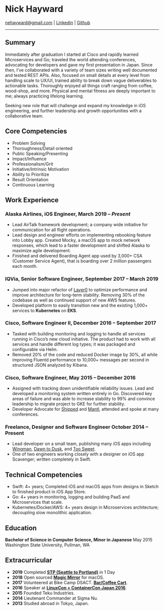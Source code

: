 # Nick Hayward

[nehayward@gmail.com](mailto:nehayward@gmail.com) | [Linkedin](https://www.linkedin.com/in/nehayward) | [Github](https://github.com/nehayward)

---

## Summary

Immediately after graduation I started at Cisco and rapidly learned Microservices and Go; traveled the world attending conferences, advocating for developers and gave my first presentation in Japan. Since then, I’ve collaborated with a variety of team sizes writing well documented and tested REST APIs. Also, focused on small details at every level from handling scale to UX/UI, trained ability to break down vague deliverables to actionable tasks. Thoroughly enjoyed all things craft ranging from coffee, wood-shop, and more. Physical and mental fitness are deeply important to me; always practicing lifelong learning.

Seeking new role that will challenge and expand my knowledge in iOS engineering, and further leadership and growth opportunities with a collaborative team.

## Core Competencies

- Problem Solving
- Thoroughness/Detail oriented
- Public Speaking/Presenting
- Impact/Influence
- Professionalism/Grit
- Initiative/Intrinsic Motivation
- Ability to Prioritize
- Result Orientation
- Continuous Learning

## Work Experience

### **Alaska Airlines**, iOS Engineer, March 2019 – _Present_

- Lead AirTalk framework development; a company wide initiative for communication for all flight operations.
- Lead design and engineer efforts on implementing rebooking feature into Lobby app. Created Mocky, a macOS app to mock network responses, which lead to a faster development and shifted Alaska to maximize agile development.
- Finished and delivered Boarding Agent app used by 3,000+ CSA (Customer Service Agent), that is boarding over 2 million passengers each month.

### **IQVia**, Senior Software Engineer, September 2017 – March 2019

- Jumped into major refactor of [Layer0](layer0.ims.io) to optimize performance and improve architecture for long-term stability. Removing 30% of the codebase as well as continued support of new AWS features.
- Developed platform to easily transition new and the existing 1,000+ services to **Kubernetes** on **EKS**.

### **Cisco**, Software Engineer II, December 2016 – September 2017

- Tasked with building monitoring and logging to handle all services running in Cisco’s new cloud initiative. The product had to work with all services and handle different log types; it was packaged and configurable via Helm.
- Removed 20% of the code and reduced Docker image by 30%, all while improving Fluentd performance to 10,000+ messages per second in structured JSON analyzed by Kibana.

### **Cisco**, Software Engineer, May 2015 – December 2016

- Assigned with tracking down unidentifiable reliability issues. Lead and developed a monitoring system written entirely in Go. Discovered key areas of failure and was able to increase stability to 99% and convince leadership to migrate project to GKE for further stability.
- Developer Advocate for [Shipped](https://ciscoshipped.io) and [Mantl](mantl.io), attended and spoke at many conferences.

### **Freelance**, Designer and Software Engineer October 2014 – Present

- Lead developer on a small team, publishing many iOS apps including [Wingman](www.tekuindustries.com/wingman), [Dawn to Dusk](www.tekuindustries.com/dawntodusk), and [Too Sweet](www.tekuindustries.com/toosweet).
- One of two engineers working closely with a designer on iOS app Scavenger; written completely in Swift.

## Technical Competencies

- Swift: 4+ years; Completed iOS and macOS apps from designs in Sketch to finished product in iOS App Store.
- Go: 4+ years in monitoring, logging and building PaaS and Microservices that scale.
- Kubernetes/Docker/AWS: 4+ years design in Microservices architecture; decoupling slow monolithic application.

## Education

**Bachelor of Science in Computer Science, Minor in Japanese** May 2015
Washington State University, Pullman, WA

## Extracurricular

- **2019** Completed [**STP (Seattle to Portland)**](https://en.wikipedia.org/wiki/Seattle_to_Portland_Bicycle_Classic) in 1 Day
- **2018** Open sourced [**Magic Mirror**](https://github.com/nehayward/Magic-Mirror) for macOS.
- **2017** Volunteered at Bike Camp DSACT. [**Bar/Coffee Cart**](https://imgur.com/a/UFseoMs).
- **2016** Speaker at [**LinuxCon + ContainerCon Japan 2016**](https://lcccjapan2016.sched.com/event/7Eem/tutorial-setting-up-your-first-microservice-application-on-shipped-nick-hayward-cisco).
- **2015** Founded Teku Industries.
- **2014** Lieutenant Commander at Sigma Nu.
- **2013** Studied abroad in Tokyo, Japan.
